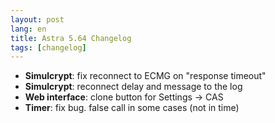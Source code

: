 ```yaml
---
layout: post
lang: en
title: Astra 5.64 Changelog
tags: [changelog]
---
```


- **Simulcrypt**: fix reconnect to ECMG on "response timeout"
- **Simulcrypt**: reconnect delay and message to the log
- **Web interface**: clone button for Settings -> CAS
- **Timer**: fix bug. false call in some cases (not in time)
